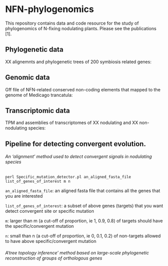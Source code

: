 # NFN-phylogenomics

This repository contains data and code resource for the study of phylogenomics of N-fixing nodulating plants.
Please see the publications [1]. 

## Phylogenetic data

XX alignemnts and phylogenetic trees of 200 symbiosis related genes:

## Genomic data

Gff file of NFN-related conserved non-coding elements that mapped to the genome of Medicago trancatula:

## Transcriptomic data

TPM and assemblies of transcriptomes of XX nodulating and XX non-nodulating species:

## Pipeline for detecting convergent evolution.

###### An ‘alignment’ method used to detect convergent signals in nodulating species

```
perl Specific_mutation_detector.pl an_aligned_fasta_file list_of_genes_of_interest m n
```
`an_aligned_fasta_file`: an aligned fasta file that contains all the genes that you are interested

`list_of_genes_of_interest`: a subset of above genes (targets) that you want detect convergent site or specific mutation

`m`: larger than  m (a cut-off of proportion, ie 1, 0.9, 0.8) of targets should have the specific/convergent mutation

`n`: small than n (a cut-off of proportion, ie 0, 0.1, 0.2) of non-targets allowed to have above specific/convergent mutation


###### A‘tree topology inference’ method based on large-scale phylogenetic reconstruction of groups of orthologous genes
